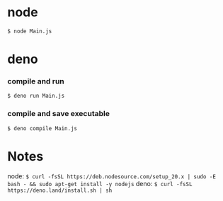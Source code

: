 # node
`$ node Main.js`  

# deno

### compile and run
`$ deno run Main.js`  

### compile and save executable
`$ deno compile Main.js`  

# Notes
node: `$ curl -fsSL https://deb.nodesource.com/setup_20.x | sudo -E bash - && sudo apt-get install -y nodejs`
deno: `$ curl -fsSL https://deno.land/install.sh | sh`
